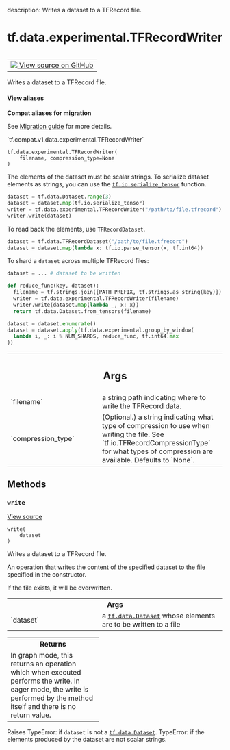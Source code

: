 description: Writes a dataset to a TFRecord file.

<div itemscope itemtype="http://developers.google.com/ReferenceObject">
<meta itemprop="name" content="tf.data.experimental.TFRecordWriter" />
<meta itemprop="path" content="Stable" />
<meta itemprop="property" content="__init__"/>
<meta itemprop="property" content="write"/>
</div>

# tf.data.experimental.TFRecordWriter

<!-- Insert buttons and diff -->

<table class="tfo-notebook-buttons tfo-api nocontent" align="left">
<td>
  <a target="_blank" href="https://github.com/tensorflow/tensorflow/blob/r2.4/tensorflow/python/data/experimental/ops/writers.py#L30-L115">
    <img src="https://www.tensorflow.org/images/GitHub-Mark-32px.png" />
    View source on GitHub
  </a>
</td>
</table>



Writes a dataset to a TFRecord file.

<section class="expandable">
  <h4 class="showalways">View aliases</h4>
  <p>
<b>Compat aliases for migration</b>
<p>See
<a href="https://www.tensorflow.org/guide/migrate">Migration guide</a> for
more details.</p>
<p>`tf.compat.v1.data.experimental.TFRecordWriter`</p>
</p>
</section>

<pre class="devsite-click-to-copy prettyprint lang-py tfo-signature-link">
<code>tf.data.experimental.TFRecordWriter(
    filename, compression_type=None
)
</code></pre>



<!-- Placeholder for "Used in" -->

The elements of the dataset must be scalar strings. To serialize dataset
elements as strings, you can use the <a href="../../../tf/io/serialize_tensor.md"><code>tf.io.serialize_tensor</code></a> function.

```python
dataset = tf.data.Dataset.range(3)
dataset = dataset.map(tf.io.serialize_tensor)
writer = tf.data.experimental.TFRecordWriter("/path/to/file.tfrecord")
writer.write(dataset)
```

To read back the elements, use `TFRecordDataset`.

```python
dataset = tf.data.TFRecordDataset("/path/to/file.tfrecord")
dataset = dataset.map(lambda x: tf.io.parse_tensor(x, tf.int64))
```

To shard a `dataset` across multiple TFRecord files:

```python
dataset = ... # dataset to be written

def reduce_func(key, dataset):
  filename = tf.strings.join([PATH_PREFIX, tf.strings.as_string(key)])
  writer = tf.data.experimental.TFRecordWriter(filename)
  writer.write(dataset.map(lambda _, x: x))
  return tf.data.Dataset.from_tensors(filename)

dataset = dataset.enumerate()
dataset = dataset.apply(tf.data.experimental.group_by_window(
  lambda i, _: i % NUM_SHARDS, reduce_func, tf.int64.max
))
```

<!-- Tabular view -->
 <table class="responsive fixed orange">
<colgroup><col width="214px"><col></colgroup>
<tr><th colspan="2"><h2 class="add-link">Args</h2></th></tr>

<tr>
<td>
`filename`
</td>
<td>
a string path indicating where to write the TFRecord data.
</td>
</tr><tr>
<td>
`compression_type`
</td>
<td>
(Optional.) a string indicating what type of compression
to use when writing the file. See `tf.io.TFRecordCompressionType` for
what types of compression are available. Defaults to `None`.
</td>
</tr>
</table>



## Methods

<h3 id="write"><code>write</code></h3>

<a target="_blank" href="https://github.com/tensorflow/tensorflow/blob/r2.4/tensorflow/python/data/experimental/ops/writers.py#L85-L115">View source</a>

<pre class="devsite-click-to-copy prettyprint lang-py tfo-signature-link">
<code>write(
    dataset
)
</code></pre>

Writes a dataset to a TFRecord file.

An operation that writes the content of the specified dataset to the file
specified in the constructor.

If the file exists, it will be overwritten.

<!-- Tabular view -->
 <table class="responsive fixed orange">
<colgroup><col width="214px"><col></colgroup>
<tr><th colspan="2">Args</th></tr>

<tr>
<td>
`dataset`
</td>
<td>
a <a href="../../../tf/data/Dataset.md"><code>tf.data.Dataset</code></a> whose elements are to be written to a file
</td>
</tr>
</table>



<!-- Tabular view -->
 <table class="responsive fixed orange">
<colgroup><col width="214px"><col></colgroup>
<tr><th colspan="2">Returns</th></tr>
<tr class="alt">
<td colspan="2">
In graph mode, this returns an operation which when executed performs the
write. In eager mode, the write is performed by the method itself and
there is no return value.
</td>
</tr>

</table>


Raises
  TypeError: if `dataset` is not a <a href="../../../tf/data/Dataset.md"><code>tf.data.Dataset</code></a>.
  TypeError: if the elements produced by the dataset are not scalar strings.



